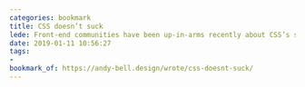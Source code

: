 ```yaml
---
categories: bookmark
title: CSS doesn’t suck
lede: Front-end communities have been up-in-arms recently about CSS’s shortcomings (and how they compare to JS’s shortcomings, for example). I think CSS has been undeservedly been painted in a poor light, but Andy Bell’s article had me nodding enthusiastically throughout.
date: 2019-01-11 10:56:27
tags:
- 
bookmark_of: https://andy-bell.design/wrote/css-doesnt-suck/
---
```




